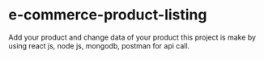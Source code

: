 # e-commerce-product-listing
Add your product and change data of your product
this project is make by using react js, node js, mongodb, postman for api call.
